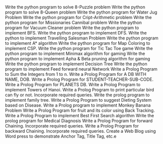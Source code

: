 Write the python program to solve 8-Puzzle problem
Write the python program to solve 8-Queen problem
Write the python program for Water Jug Problem
Write the python program for Cript-Arithmetic problem
Write the python program for Missionaries Cannibal problem
Write the python program for Vacuum Cleaner problem
Write the python program to implement BFS.
Write the python program to implement DFS.
Write the python to implement Travelling Salesman Problem
Write the python program to implement A* algorithm
Write the python program for Map Coloring to implement CSP.
Write the python program for Tic Tac Toe game
Write the python program to implement Minimax algorithm for gaming
Write the python program to implement Apha & Beta pruning algorithm for gaming
Write the python program to implement Decision Tree
Write the python program to implement Feed forward neural Network
Write a Prolog Program to Sum the Integers from 1 to n.
Write a Prolog Program for A DB WITH NAME, DOB.
Write a Prolog Program for STUDENT-TEACHER-SUB-CODE.
Write a Prolog Program for PLANETS DB.
Write a Prolog Program to implement Towers of Hanoi.
Write a Prolog Program to print particular bird can fly or not. Incorporate required queries.
Write the prolog program to implement family tree.
Write a Prolog Program to suggest Dieting System based on Disease.
Write a Prolog program to implement Monkey Banana Problem
Write a Prolog Program for fruit and its color using Back Tracking.
Write a Prolog Program to implement Best First Search algorithm
Write the prolog program for Medical Diagnosis
Write a Prolog Program for forward Chaining. Incorporate required queries.
Write a Prolog Program for backward Chaining. Incorporate required queries.
Create a Web Blog using Word press to demonstrate Anchor Tag, Title Tag, etc.e
